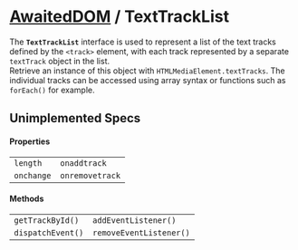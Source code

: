 # [AwaitedDOM](/docs/basic-interfaces/awaited-dom) <span>/</span> TextTrackList

<div class='overview'><span class="seoSummary">The <strong><code>TextTrackList</code></strong> interface is used to represent a list of the text tracks defined by the <code>&lt;track&gt;</code> element, with each track represented by a separate <code>textTrack</code> object in the list.</span></div>

<div class='overview'>Retrieve an instance of this object with <code>HTMLMediaElement.textTracks</code>. The individual tracks can be accessed using array syntax or functions such as <code>forEach()</code> for example.</div>

## Unimplemented Specs

#### Properties

 |   |   | 
 | --- | --- | 
 | `length` | `onaddtrack`
`onchange` | `onremovetrack` | 

#### Methods

 |   |   | 
 | --- | --- | 
 | `getTrackById()` | `addEventListener()`
`dispatchEvent()` | `removeEventListener()` | 
